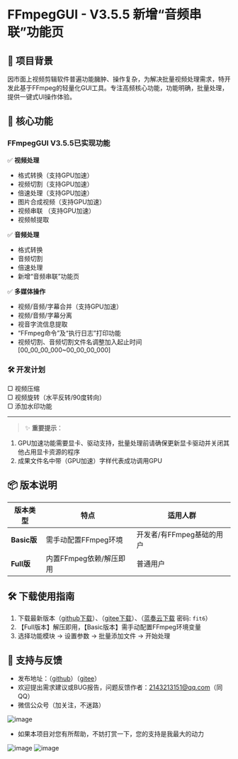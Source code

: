 # FFmpegGUI - V3.5.5 新增“音频串联”功能页

## 📌 项目背景
因市面上视频剪辑软件普遍功能臃肿、操作复杂，为解决批量视频处理需求，特开发此基于FFmpeg的轻量化GUI工具。专注高频核心功能，功能明确，批量处理，提供一键式UI操作体验。

## 🚀 核心功能
### FFmpegGUI V3.5.5已实现功能
✅ **视频处理**  
- 格式转换（支持GPU加速）
- 视频切割（支持GPU加速）
- 倍速处理（支持GPU加速）
- 图片合成视频（支持GPU加速）
- 视频串联 （支持GPU加速）
- 视频帧提取

✅ **音频处理**  
- 格式转换
- 音频切割
- 倍速处理
- 新增“音频串联”功能页

✅ **多媒体操作**  
- 视频/音频/字幕合并（支持GPU加速）
- 视频/音频/字幕分离
- 视音字流信息提取
- “FFmpeg命令”及“执行日志”打印功能
- 视频切割、音频切割文件名调整加入起止时间[00_00_00_000~00_00_00_000]

### 🛠 开发计划 
▢ 视频压缩  
▢ 视频旋转（水平反转/90度转向）  
▢ 添加水印功能

---
> ✨ **重要提示**：
1. GPU加速功能需要显卡、驱动支持，批量处理前请确保更新显卡驱动并关闭其他占用显卡资源的程序
2. 成果文件名中带（GPU加速）字样代表成功调用GPU

## 📦 版本说明
| 版本类型 | 特点 | 适用人群 |
|----------|------|----------|
| **Basic版** | 需手动配置FFmpeg环境 | 开发者/有FFmpeg基础的用户 |
| **Full版** | 内置FFmpeg依赖/解压即用 | 普通用户 |

## 🛠 下载使用指南
1. 下载最新版本（[github下载](https://github.com/fengruyi123/FFmpegGUI/releases)）、（[gitee下载](https://gitee.com/fengruyi123/ffmpeg-gui/releases)）、（[蓝奏云下载](https://wwhr.lanzoul.com/b0ulal6ba) 密码: `fit6`）
2. 【Full版本】解压即用，【Basic版本】需手动配置FFmpeg环境变量
3. 选择功能模块 → 设置参数 → 批量添加文件 → 开始处理

## 📢 支持与反馈
- 发布地址：（[github]( https://github.com/fengruyi123/FFmpegGUI/tree/main)）（[gitee](https://gitee.com/fengruyi123/ffmpeg-gui)）  
- 欢迎提出需求建议或BUG报告，问题反馈作者：2143213151@qq.com（同QQ）
- 微信公众号（加关注，不迷路）

![image](https://github.com/user-attachments/assets/4550c102-94c8-4408-808f-0d18dd5c8a55)

- 如果本项目对您有所帮助，不妨打赏一下，您的支持是我最大的动力

![image](https://github.com/user-attachments/assets/191d85d5-be6f-439a-9a26-67e19f9325d1)
![image](https://github.com/user-attachments/assets/dbd9bfe4-0549-4134-aabb-134e0cebd4de)



